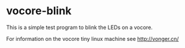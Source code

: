 vocore-blink
============

This is a simple test program to blink the LEDs on a vocore.

For information on the vocore tiny linux machine see http://vonger.cn/
